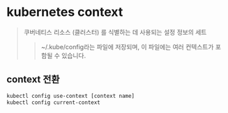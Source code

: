 # kubernetes context

> 쿠버네티스 리소스 (클러스터) 를 식별하는 데 사용되는 설정 정보의 세트
>
> > ~/.kube/config라는 파일에 저장되며, 이 파일에는 여러 컨텍스트가 포함될 수 있습니다.

## context 전환

```sh
kubectl config use-context [context name]
kubectl config current-context
```
